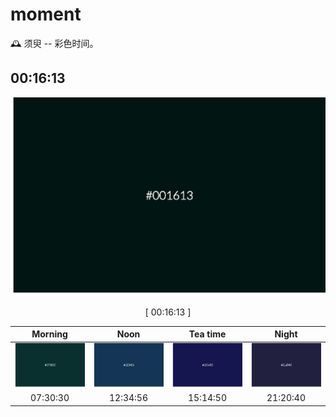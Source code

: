 # moment

🕰 须臾 -- 彩色时间。

## 00:16:13

![00:16:13](src/img/001613.png)

<p align = "center">[ 00:16:13 ]</p>

|  Morning | Noon | Tea time | Night |
| :---: | :---: | :---: | :---: |
| ![07:30:30](src/img/073030.png) | ![12:34:56](src/img/123456.png) | ![15:14:50](src/img/151450.png) | ![21:20:40](src/img/212040.png) |
| 07:30:30 | 12:34:56 | 15:14:50 | 21:20:40 |

